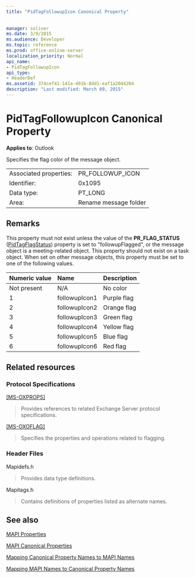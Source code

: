 ```yaml
---
title: "PidTagFollowupIcon Canonical Property"
 
 
manager: soliver
ms.date: 3/9/2015
ms.audience: Developer
ms.topic: reference
ms.prod: office-online-server
localization_priority: Normal
api_name:
- PidTagFollowupIcon
api_type:
- HeaderDef
ms.assetid: 374cef41-141a-491b-8dd1-eaf1a2044204
description: "Last modified: March 09, 2015"
---
```


# PidTagFollowupIcon Canonical Property

  
  
**Applies to**: Outlook 
  
Specifies the flag color of the message object.
  
|||
|:-----|:-----|
|Associated properties:  <br/> |PR_FOLLOWUP_ICON  <br/> |
|Identifier:  <br/> |0x1095  <br/> |
|Data type:  <br/> |PT_LONG  <br/> |
|Area:  <br/> |Rename message folder  <br/> |
   
## Remarks

This property must not exist unless the value of the **PR_FLAG_STATUS** ([PidTagFlagStatus](pidtagflagstatus-canonical-property.md)) property is set to "followupFlagged", or the message object is a meeting-related object. This property should not exist on a task object. When set on other message objects, this property must be set to one of the following values.
  
|**Numeric value**|**Name**|**Description**|
|:-----|:-----|:-----|
|Not present  <br/> |N/A  <br/> |No color  <br/> |
|1  <br/> |followupIcon1  <br/> |Purple flag  <br/> |
|2  <br/> |followupIcon2  <br/> |Orange flag  <br/> |
|3  <br/> |followupIcon3  <br/> |Green flag  <br/> |
|4  <br/> |followupIcon4  <br/> |Yellow flag  <br/> |
|5  <br/> |followupIcon5  <br/> |Blue flag  <br/> |
|6  <br/> |followupIcon6  <br/> |Red flag  <br/> |
   
## Related resources

### Protocol Specifications

[[MS-OXPROPS]](http://msdn.microsoft.com/library/f6ab1613-aefe-447d-a49c-18217230b148%28Office.15%29.aspx)
  
> Provides references to related Exchange Server protocol specifications.
    
[[MS-OXOFLAG]](http://msdn.microsoft.com/library/f1e50be4-ed30-4c2a-b5cb-8ff3aaaf9b91%28Office.15%29.aspx)
  
> Specifies the properties and operations related to flagging.
    
### Header Files

Mapidefs.h
  
> Provides data type definitions.
    
Mapitags.h
  
> Contains definitions of properties listed as alternate names.
    
## See also



[MAPI Properties](mapi-properties.md)
  
[MAPI Canonical Properties](mapi-canonical-properties.md)
  
[Mapping Canonical Property Names to MAPI Names](mapping-canonical-property-names-to-mapi-names.md)
  
[Mapping MAPI Names to Canonical Property Names](mapping-mapi-names-to-canonical-property-names.md)


